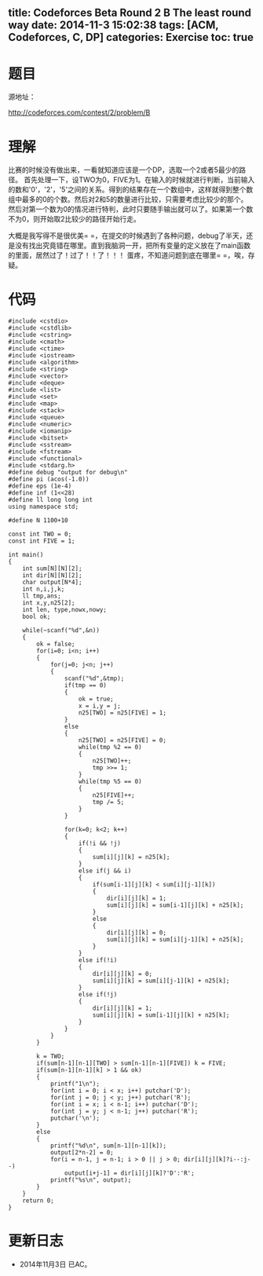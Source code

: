 title: Codeforces Beta Round 2 B The least round way
date: 2014-11-3 15:02:38
tags: [ACM, Codeforces, C, DP]
categories: Exercise
toc: true
---
# 题目	
源地址：

http://codeforces.com/contest/2/problem/B

# 理解
比赛的时候没有做出来，一看就知道应该是一个DP，选取一个2或者5最少的路径。
首先处理一下，设TWO为0，FIVE为1。在输入的时候就进行判断，当前输入的数和'0'，'2'，'5'之间的关系。得到的结果存在一个数组中，这样就得到整个数组中最多的0的个数。然后对2和5的数量进行比较，只需要考虑比较少的那个。
然后对第一个数为0的情况进行特判，此时只要随手输出就可以了。如果第一个数不为0，则开始取2比较少的路径开始行走。

> 
大概是我写得不是很优美= =，在提交的时候遇到了各种问题，debug了半天，还是没有找出究竟错在哪里。直到我脑洞一开，把所有变量的定义放在了main函数的里面，居然过了！过了！！了！！！
蛋疼，不知道问题到底在哪里= =，唉，存疑。

<!-- more -->

# 代码
```
#include <cstdio>
#include <cstdlib>
#include <cstring>
#include <cmath>
#include <ctime>
#include <iostream>
#include <algorithm>
#include <string>
#include <vector>
#include <deque>
#include <list>
#include <set>
#include <map>
#include <stack>
#include <queue>
#include <numeric>
#include <iomanip>
#include <bitset>
#include <sstream>
#include <fstream>
#include <functional>
#include <stdarg.h>
#define debug "output for debug\n"
#define pi (acos(-1.0))
#define eps (1e-4)
#define inf (1<<28)
#define ll long long int
using namespace std;

#define N 1100+10

const int TWO = 0;
const int FIVE = 1;

int main()
{
    int sum[N][N][2];
    int dir[N][N][2];
    char output[N*4];
    int n,i,j,k;
    ll tmp,ans;
    int x,y,n25[2];
    int len, type,nowx,nowy;
    bool ok;

    while(~scanf("%d",&n))
    {
        ok = false;
        for(i=0; i<n; i++)
        {
            for(j=0; j<n; j++)
            {
                scanf("%d",&tmp);
                if(tmp == 0)
                {
                    ok = true;
                    x = i,y = j;
                    n25[TWO] = n25[FIVE] = 1;
                }
                else
                {
                    n25[TWO] = n25[FIVE] = 0;
                    while(tmp %2 == 0)
                    {
                        n25[TWO]++;
                        tmp >>= 1;
                    }
                    while(tmp %5 == 0)
                    {
                        n25[FIVE]++;
                        tmp /= 5;
                    }
                }

                for(k=0; k<2; k++)
                {
                    if(!i && !j)
                    {
                        sum[i][j][k] = n25[k];
                    }
                    else if(j && i)
                    {
                        if(sum[i-1][j][k] < sum[i][j-1][k])
                        {
                            dir[i][j][k] = 1;
                            sum[i][j][k] = sum[i-1][j][k] + n25[k];
                        }
                        else
                        {
                            dir[i][j][k] = 0;
                            sum[i][j][k] = sum[i][j-1][k] + n25[k];
                        }
                    }
                    else if(!i)
                    {
                        dir[i][j][k] = 0;
                        sum[i][j][k] = sum[i][j-1][k] + n25[k];
                    }
                    else if(!j)
                    {
                        dir[i][j][k] = 1;
                        sum[i][j][k] = sum[i-1][j][k] + n25[k];
                    }
                }
            }
        }

        k = TWO;
        if(sum[n-1][n-1][TWO] > sum[n-1][n-1][FIVE]) k = FIVE;
        if(sum[n-1][n-1][k] > 1 && ok)
        {
            printf("1\n");
            for(int i = 0; i < x; i++) putchar('D');
            for(int j = 0; j < y; j++) putchar('R');
            for(int i = x; i < n-1; i++) putchar('D');
            for(int j = y; j < n-1; j++) putchar('R');
            putchar('\n');
        }
        else
        {
            printf("%d\n", sum[n-1][n-1][k]);
            output[2*n-2] = 0;
            for(i = n-1, j = n-1; i > 0 || j > 0; dir[i][j][k]?i--:j--)
                output[i+j-1] = dir[i][j][k]?'D':'R';
            printf("%s\n", output);
        }
    }
    return 0;
}
```
# 更新日志
- 2014年11月3日 已AC。